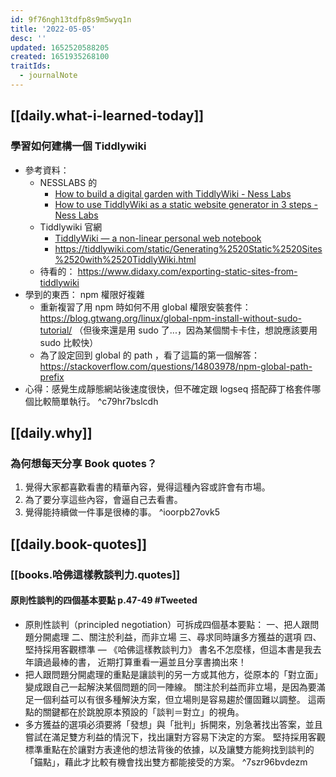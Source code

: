 ```yaml
---
id: 9f76ngh13tdfp8s9m5wyq1n
title: '2022-05-05'
desc: ''
updated: 1652520588205
created: 1651935268100
traitIds:
  - journalNote
---
```


## [[daily.what-i-learned-today]]

### 學習如何建構一個 Tiddlywiki
- 參考資料：
  - NESSLABS 的
    - [How to build a digital garden with TiddlyWiki - Ness Labs](https://nesslabs.com/digital-garden-tiddlywiki)
    - [How to use TiddlyWiki as a static website generator in 3 steps - Ness Labs](https://nesslabs.com/tiddlywiki-static-website-generator)
  - Tiddlywiki 官網
    - [TiddlyWiki — a non-linear personal web notebook](https://tiddlywiki.com/)
    - https://tiddlywiki.com/static/Generating%2520Static%2520Sites%2520with%2520TiddlyWiki.html
  - 待看的： https://www.didaxy.com/exporting-static-sites-from-tiddlywiki
- 學到的東西： npm 權限好複雜
  - 重新複習了用 npm 時如何不用 global 權限安裝套件： https://blog.gtwang.org/linux/global-npm-install-without-sudo-tutorial/ （但後來還是用 sudo 了...，因為某個關卡卡住，想說應該要用 sudo 比較快）
  - 為了設定回到 global 的 path ，看了這篇的第一個解答： https://stackoverflow.com/questions/14803978/npm-global-path-prefix
- 心得：感覺生成靜態網站後速度很快，但不確定跟 logseq 搭配薛丁格套件哪個比較簡單執行。 ^c79hr7bslcdh

## [[daily.why]]

### 為何想每天分享 Book quotes？
1. 覺得大家都喜歡看書的精華內容，覺得這種內容或許會有市場。
2. 為了要分享這些內容，會逼自己去看書。
3. 覺得能持續做一件事是很棒的事。 ^ioorpb27ovk5

## [[daily.book-quotes]]

### [[books.哈佛這樣教談判力.quotes]]

#### 原則性談判的四個基本要點 p.47-49 #Tweeted
- 原則性談判（principled negotiation）可拆成四個基本要點：
  一、把人跟問題分開處理
  二、關注於利益，而非立場
  三、尋求同時讓多方獲益的選項
  四、堅持採用客觀標準
  — 《哈佛這樣教談判力》
  書名不怎麼樣，但這本書是我去年讀過最棒的書，
  近期打算重看一遍並且分享書摘出來！
- 把人跟問題分開處理的重點是讓談判的另一方或其他方，從原本的「對立面」變成跟自己一起解決某個問題的同一陣線。
關注於利益而非立場，是因為要滿足一個利益可以有很多種解決方案，但立場則是容易趨於僵固難以調整。
這兩點的關鍵都在於跳脫原本預設的「談判＝對立」的視角。
- 多方獲益的選項必須要將「發想」與「批判」拆開來，別急著找出答案，並且嘗試在滿足雙方利益的情況下，找出讓對方容易下決定的方案。
堅持採用客觀標準重點在於讓對方表達他的想法背後的依據，以及讓雙方能夠找到談判的「錨點」，藉此才比較有機會找出雙方都能接受的方案。 ^7szr96bvdezm
